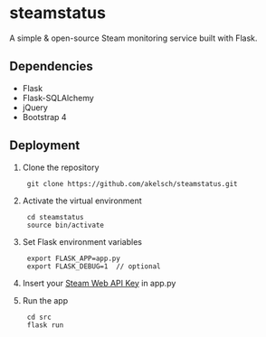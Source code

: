 # steamstatus
A simple &amp; open-source Steam monitoring service built with Flask.

## Dependencies
* Flask
* Flask-SQLAlchemy
* jQuery
* Bootstrap 4

## Deployment
1. Clone the repository

        git clone https://github.com/akelsch/steamstatus.git

2. Activate the virtual environment

        cd steamstatus
        source bin/activate

3. Set Flask environment variables

        export FLASK_APP=app.py
        export FLASK_DEBUG=1  // optional

4. Insert your [Steam Web API Key](https://steamcommunity.com/dev/apikey) in app.py

5. Run the app

        cd src
        flask run
